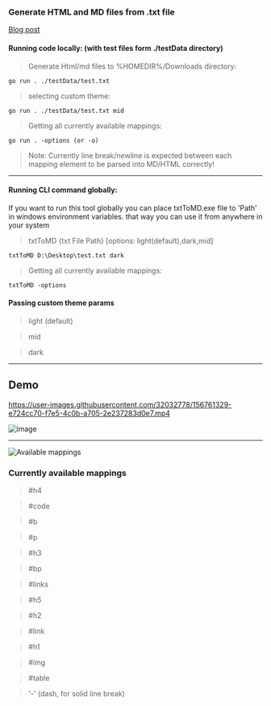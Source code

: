 ### Generate HTML and MD files from .txt file
[Blog post](https://dev.to/dompolzer/generating-hmtl-and-md-files-from-txt-in-go-59lh)

#### Running code locally: (with test files form ./testData directory)
> Generate Html/md files to %HOMEDIR%/Downloads directory:
```
go run . ./testData/test.txt
```
> selecting custom theme:
```
go run . ./testData/test.txt mid
```
> Getting all currently available mappings:
```
go run . -options (or -o)
```

> Note: Currently line break/newline is expected between each mapping element to be parsed into MD/HTML correctly!

---
#### Running CLI command globally:
If you want to run this tool globally you can place txtToMD.exe file to 'Path' in windows environment variables.
that way you can use it from anywhere in your system
> txtToMD {txt File Path} [options: light(default),dark,mid]
```
txtToMD D:\Desktop\test.txt dark
```
> Getting all currently available mappings:
```
txtToMD -options
```

#### Passing custom theme params
> light (default)

> mid 

> dark

---
## Demo

https://user-images.githubusercontent.com/32032778/156761329-e724cc70-f7e5-4c0b-a705-2e237283d0e7.mp4


![image](https://user-images.githubusercontent.com/32032778/155892201-6a589bf5-09c8-4603-902c-f435106ae65d.png)

---

![Available mappings](https://dev-to-uploads.s3.amazonaws.com/uploads/articles/noukkyfp0nsq5axm710x.png) 


### Currently available  mappings
> #h4

> #code

> #b

> #p

> #h3

> #bp

> #links

> #h5

> #h2

> #link

> #h1

> #img

> #table

> '-' (dash, for solid line break)
